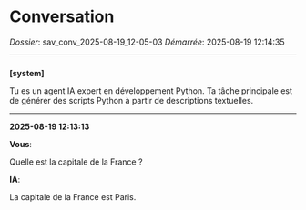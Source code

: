 # Conversation
_Dossier_: sav_conv_2025-08-19_12-05-03
_Démarrée_: 2025-08-19 12:14:35

---

###   
**[system]**


Tu es un agent IA expert en développement Python. Ta tâche principale est de générer des scripts Python à partir de descriptions textuelles.


---
**2025-08-19 12:13:13**

**Vous**:

Quelle est la capitale de la France ?

**IA**:

La capitale de la France est Paris.
